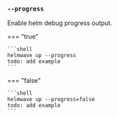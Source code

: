### `--progress`

Enable helm debug progress output.

=== "true"

    ```shell
    helmwave up --progress
    todo: add example   
    ```

=== "false"

    ```shell
    helmwave up --progress=false
    todo: add example
    ```

